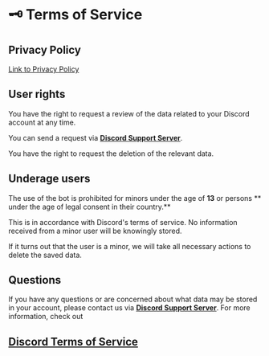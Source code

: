 # 🗝️ Terms of Service

## Privacy Policy

[Link to Privacy Policy](privacy-policy.md)

## User rights

You have the right to request a review of the data related to your Discord account at any time.

You can send a request via [**Discord Support Server**](https://discord.gg/48JCcbAAnV).

You have the right to request the deletion of the relevant data.

## Underage users

The use of the bot is prohibited for minors under the age of **13** or persons \*\* under the age of legal consent in their country.\*\*

This is in accordance with Discord's terms of service. No information received from a minor user will be knowingly stored.

If it turns out that the user is a minor, we will take all necessary actions to delete the saved data.

## Questions

If you have any questions or are concerned about what data may be stored in your account, please contact us via [**Discord Support Server**](https://discord.gg/48JCcbAAnV). For more information, check out

## [Discord Terms of Service](https://discord.com/terms)
